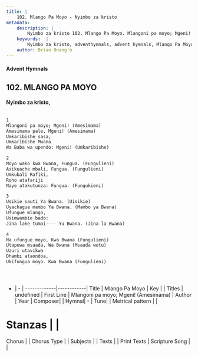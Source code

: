```yaml
---
title: |
    102. Mlango Pa Moyo - Nyimbo za kristo
metadata:
    description: |
        Nyimbo za kristo 102. Mlango Pa Moyo. Mlangoni pa moyo; Mgeni! (Amesimama)  Amesimama pale, Mgeni! (Amesimama)  Umkaribishe sasa,  Umkaribishe Mwana  Wa Baba wa upendo: Mgeni! (Umkaribishe)   
    keywords:  |
        Nyimbo za kristo, adventhymnals, advent hymnals, Mlango Pa Moyo, Mlangoni pa moyo; Mgeni! (Amesimama) . 
    author: Brian Onang'o
---
```


#### Advent Hymnals
## 102. MLANGO PA MOYO
####  Nyimbo za kristo,

```txt

1
Mlangoni pa moyo; Mgeni! (Amesimama) 
Amesimama pale, Mgeni! (Amesimama) 
Umkaribishe sasa, 
Umkaribishe Mwana 
Wa Baba wa upendo: Mgeni! (Umkaribishe) 

2
Moyo wako kwa Bwana, Fungua. (Fungulieni) 
Asikuache mbali, Fungua. (Fungulieni) 
Umkubali Rafiki, 
Roho atafariji 
Naye atakutunza: Fungua. (Fungukieni) 

3
Usikie sauti Ya Bwana. (Uisikie) 
Uyachague mambo Ya Bwana. (Mambo ya Bwana) 
Ufungue mlango, 
Usimwambie bado: 
Jina lake tumai---- Yu Bwana. (Jina la Bwana) 

4
Na ufungue moyo, Kwa Bwana (Fungulieni) 
Utapewa msaada, Wa Bwana (Msaada wetu) 
Uzuri utavikwa 
Dhambi ataondoa, 
Ukifungua moyo. Kwa Bwana (Fungulieni)





```

- |   -  |
-------------|------------|
Title | Mlango Pa Moyo |
Key |  |
Titles | undefined |
First Line | Mlangoni pa moyo; Mgeni! (Amesimama)  |
Author | 
Year | 
Composer| |
Hymnal|  - |
Tune|  |
Metrical pattern | |
# Stanzas |  |
Chorus |  |
Chorus Type |  |
Subjects | |
Texts |  |
Print Texts | 
Scripture Song |  |
    
